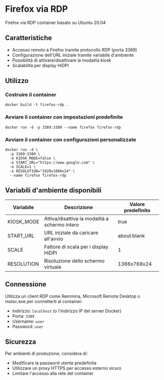 # Firefox via RDP

Firefox via RDP container basato su Ubuntu 20.04

## Caratteristiche

- Accesso remoto a Firefox tramite protocollo RDP (porta 3389)
- Configurazione dell'URL iniziale tramite variabile d'ambiente
- Possibilità di attivare/disattivare la modalità kiosk
- Scalabilità per display HiDPI

## Utilizzo

### Costruire il container
```
docker build -t firefox-rdp .
```

### Avviare il container con impostazioni predefinite

```
docker run -d -p 3389:3389 --name firefox firefox-rdp
```

### Avviare il container con configurazioni personalizzate

```
docker run -d \
  -p 3389:3389 \
  -e KIOSK_MODE=false \
  -e START_URL="https://www.google.com" \
  -e SCALE=1 \
  -e RESOLUTION="1920x1080x24" \
  --name firefox firefox-rdp
```

## Variabili d'ambiente disponibili

| Variabile | Descrizione | Valore predefinito |
|-----------|-------------|-------------------|
| KIOSK_MODE | Attiva/disattiva la modalità a schermo intero | true |
| START_URL | URL iniziale da caricare all'avvio | about:blank |
| SCALE | Fattore di scala per i display HiDPI | 1 |
| RESOLUTION | Risoluzione dello schermo virtuale | 1366x768x24 |

## Connessione

Utilizza un client RDP come Remmina, Microsoft Remote Desktop o mstsc.exe per connetterti al container:

- Indirizzo: `localhost` (o l'indirizzo IP del server Docker)
- Porta: `3389`
- Username: `user`
- Password: `user`

## Sicurezza

Per ambienti di produzione, considera di:
- Modificare la password utente predefinita
- Utilizzare un proxy HTTPS per accesso esterno sicuro
- Limitare l'accesso alla rete del container
